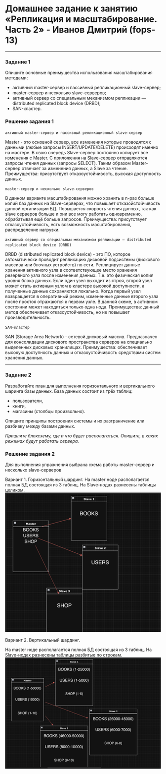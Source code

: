 # Домашнее задание к занятию «Репликация и масштабирование. Часть 2» - Иванов Дмитрий (fops-13)

---

### Задание 1

Опишите основные преимущества использования масштабирования методами:

- активный master-сервер и пассивный репликационный slave-сервер; 
- master-сервер и несколько slave-серверов;
- активный сервер со специальным механизмом репликации — distributed replicated block device (DRBD);
- SAN-кластер.

### Решение задания 1

`активный master-сервер и пассивный репликационный slave-сервер`

Master - это основной сервер, все изменения которые проводятся с данными (любые запросы INSERT/UPDATE/DELETE) происходят именно на мастере. В свою очередь Slave-сервер постоянно копирует все изменения с Master. С приложения на Slave-сервер отправляются запросы чтения данных (запросы SELECT). Таким образом Master-сервер отвечает за изменения данных, а Slave за чтение.
Преимущества: присутствует отказоустойчивость, высокая доступность данных.

`master-сервер и несколько slave-серверов`

В данном варианте масштабирования можно хранить в n-раз больше копий баз данных на Slave-серверах, что повышает отказойстойчивость данной организации БД. Повышается скорость чтения данных, так как slave серверов больше и они все могу работать одновременно, обрабатывая ещё больше запросов. 
Преимущества: присутствует отказоустойчивость, есть возможность масштабирования, распределение нагрузки.

`активный сервер со специальным механизмом репликации — distributed replicated block device (DRBD)`

DRBD (distributed replicated block device) - это ПО, которое автоматически проводит репликацию дисковой подсистемы (дискового массива или блочных устройств) по сети. Реплицирует данные хранения активного узла в соответствующее место хранения резервного узла после изменения данных. Т.е. это физическая копия уровня блока данных. 
Если один узел выходит из строя, второй узел может стать активным узлом в кластере высокой доступности, а полученные данные сохраняются локально. Когда первый узел возвращается в оперативный режим, измененные данные второго узла после простоя отражаются к первом узле. В данной схеме, в активном состоянии может находиться только одна нода. 
Преимущества: данный метод обеспечивает отказоустойчивость, но не повышает производительность.

`SAN-кластер`

SAN (Storage Area Network) - сетевой дисковый массив. Предназначен для консолидации дискового пространства серверов на специально выделенных дисковых хранилищах.
Преимущества: обеспечивает высокую доступность данных и отказоустойчивость средствами систем хранения данных.

---

### Задание 2


Разработайте план для выполнения горизонтального и вертикального шаринга базы данных. База данных состоит из трёх таблиц: 

- пользователи, 
- книги, 
- магазины (столбцы произвольно). 

Опишите принципы построения системы и их разграничение или разбивку между базами данных.

*Пришлите блоксхему, где и что будет располагаться. Опишите, в каких режимах будут работать сервера.* 

### Решение задания 2

Для выполнения упражнения выбрана схема работы master-сервер и несколько slave-серверов

Вариант 1. Горизонтальный шардинг.
На master ноде располагается полная БД состоящая из 3 таблиц. На Slave-нодах разнесены таблицы целиком.
![12-07_1](https://github.com/dmlorren/netology-homework/blob/main/Data_storage/img/12-07_1.png)

Вариант 2. Вертикальный шардинг.

На master ноде располагается полная БД состоящая из 3 таблиц. На Slave-нодах разнесены таблицы разбитые по строкам.
![12-07_2](https://github.com/dmlorren/netology-homework/blob/main/Data_storage/img/12-07_2.png)